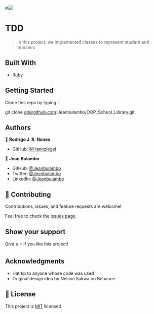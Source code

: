 #![](https://img.shields.io/badge/Microverse-blueviolet)

# TDD

> In this project, we implemented classes to represent student and teachers

## Built With

- Ruby

## Getting Started

Clone this repo by typing :

git clone git@github.com:Jeanbulambo/OOP_School_Library.git

## Authors

👤 **Rodrigo J. R. Nunes**

- GitHub: [@Hannziegel](https://github.com/Hannziegel)

👤 **Jean Bulambo**

- GitHub: [@Jeanbulambo](https://github.com/Jeanbulambo)
- Twitter: [@Jeanbulambo](https://twitter.com/Jeanbulambo4)
- LinkedIn: [@Jeanbulambo](https://www.linkedin.com/in/jean-bulambo-20662a14a/)


## 🤝 Contributing

Contributions, issues, and feature requests are welcome!

Feel free to check the [issues page](../../issues/).

## Show your support

Give a ⭐️ if you like this project!

## Acknowledgments

- Hat tip to anyone whose code was used
- Original design idea by Nelson Sakwa on Behance.

## 📝 License

This project is [MIT](./MIT.md) licensed.